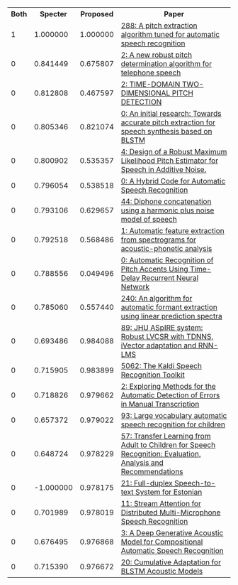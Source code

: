 <html><table><tr>
<th>Both</th>
<th>Specter</th>
<th>Proposed</th>
<th>Paper</th>
</tr>
<tr>
<td>1</td>
<td>1.000000</td>
<td>1.000000</td>
<td><a href="https://www.semanticscholar.org/paper/080644c599b813b920053a760d744d8abd615250">288: A pitch extraction algorithm tuned for automatic speech recognition</a></td>
</tr>
<tr>
<td>0</td>
<td>0.841449</td>
<td>0.675807</td>
<td><a href="https://www.semanticscholar.org/paper/8b4c4ac5333b155c957a704b3114a531e05cca6f">2: A new robust pitch determination algorithm for telephone speech</a></td>
</tr>
<tr>
<td>0</td>
<td>0.812808</td>
<td>0.467597</td>
<td><a href="https://www.semanticscholar.org/paper/c61e592d31a6ea2cc5fc47570880fb02f3502442">2: TIME-DOMAIN TWO-DIMENSIONAL PITCH DETECTION</a></td>
</tr>
<tr>
<td>0</td>
<td>0.805346</td>
<td>0.821074</td>
<td><a href="https://www.semanticscholar.org/paper/7c08689e1c7e2b0f49fd9d9c977913d90bda5c7f">0: An initial research: Towards accurate pitch extraction for speech synthesis based on BLSTM</a></td>
</tr>
<tr>
<td>0</td>
<td>0.800902</td>
<td>0.535357</td>
<td><a href="https://www.semanticscholar.org/paper/f79bdc2902c2167cee175fd88e95b3210aef02af">4: Design of a Robust Maximum Likelihood Pitch Estimator for Speech in Additive Noise.</a></td>
</tr>
<tr>
<td>0</td>
<td>0.796054</td>
<td>0.538518</td>
<td><a href="https://www.semanticscholar.org/paper/c66effd9991c8b1b39c0347e292ad026ac821f8c">0: A Hybrid Code for Automatic Speech Recognition</a></td>
</tr>
<tr>
<td>0</td>
<td>0.793106</td>
<td>0.629657</td>
<td><a href="https://www.semanticscholar.org/paper/6519af88c25871d97478dbd98b0bf4369f551b8d">44: Diphone concatenation using a harmonic plus noise model of speech</a></td>
</tr>
<tr>
<td>0</td>
<td>0.792518</td>
<td>0.568486</td>
<td><a href="https://www.semanticscholar.org/paper/7c2faed687c532fe7e2bc6219f10378eddb0d1d9">1: Automatic feature extraction from spectrograms for acoustic-phonetic analysis</a></td>
</tr>
<tr>
<td>0</td>
<td>0.788556</td>
<td>0.049496</td>
<td><a href="https://www.semanticscholar.org/paper/4016026a1e3c569647d83551dac6a4f9af83ecda">0: Automatic Recognition of Pitch Accents Using Time-Delay Recurrent Neural Network</a></td>
</tr>
<tr>
<td>0</td>
<td>0.785060</td>
<td>0.557440</td>
<td><a href="https://www.semanticscholar.org/paper/79179e9b7061aae72510ff9b4299ff13e1cb045f">240: An algorithm for automatic formant extraction using linear prediction spectra</a></td>
</tr>
<tr>
<td>0</td>
<td>0.693486</td>
<td>0.984088</td>
<td><a href="https://www.semanticscholar.org/paper/913585c08fd0e5e5a0e2fa4229911d369db103f7">89: JHU ASpIRE system: Robust LVCSR with TDNNS, iVector adaptation and RNN-LMS</a></td>
</tr>
<tr>
<td>0</td>
<td>0.715905</td>
<td>0.983899</td>
<td><a href="https://www.semanticscholar.org/paper/3a1a2cff2b70fb84a7ca7d97f8adcc5855851795">5062: The Kaldi Speech Recognition Toolkit</a></td>
</tr>
<tr>
<td>0</td>
<td>0.718826</td>
<td>0.979662</td>
<td><a href="https://www.semanticscholar.org/paper/25b208072576358e1bcfd925faf94e11349ed475">2: Exploring Methods for the Automatic Detection of Errors in Manual Transcription</a></td>
</tr>
<tr>
<td>0</td>
<td>0.657372</td>
<td>0.979022</td>
<td><a href="https://www.semanticscholar.org/paper/b836e2f2267bdf8ee6e55f5fa4c82da4cd27747e">93: Large vocabulary automatic speech recognition for children</a></td>
</tr>
<tr>
<td>0</td>
<td>0.648724</td>
<td>0.978229</td>
<td><a href="https://www.semanticscholar.org/paper/83edd28f90a2ee2f5344fdbe5c611cc267dcdb31">57: Transfer Learning from Adult to Children for Speech Recognition: Evaluation, Analysis and Recommendations</a></td>
</tr>
<tr>
<td>0</td>
<td>-1.000000</td>
<td>0.978175</td>
<td><a href="https://www.semanticscholar.org/paper/36b34c3727ba96688a5a236333969406c5ee024b">21: Full-duplex Speech-to-text System for Estonian</a></td>
</tr>
<tr>
<td>0</td>
<td>0.701989</td>
<td>0.978019</td>
<td><a href="https://www.semanticscholar.org/paper/53fd176111f2ffc5d9ef86394647cb7f65a6e21e">11: Stream Attention for Distributed Multi-Microphone Speech Recognition</a></td>
</tr>
<tr>
<td>0</td>
<td>0.676495</td>
<td>0.976868</td>
<td><a href="https://www.semanticscholar.org/paper/0233d263c7798d550249d94f1a3f434864baa44b">3: A Deep Generative Acoustic Model for Compositional Automatic Speech Recognition</a></td>
</tr>
<tr>
<td>0</td>
<td>0.715390</td>
<td>0.976672</td>
<td><a href="https://www.semanticscholar.org/paper/8a568abeba0c2668cbbd58ccc094b8257c9ad4d1">20: Cumulative Adaptation for BLSTM Acoustic Models</a></td>
</tr>
</table></html>

